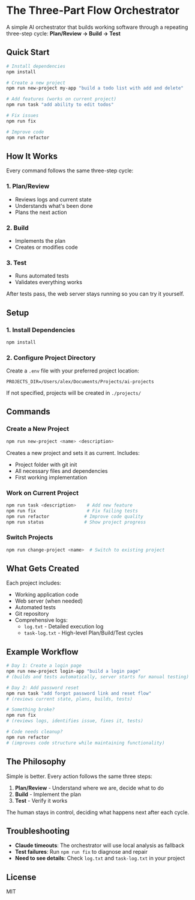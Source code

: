 # The Three-Part Flow Orchestrator

A simple AI orchestrator that builds working software through a repeating three-step cycle: **Plan/Review → Build → Test**

## Quick Start

```bash
# Install dependencies
npm install

# Create a new project
npm run new-project my-app "build a todo list with add and delete"

# Add features (works on current project)
npm run task "add ability to edit todos"

# Fix issues
npm run fix

# Improve code
npm run refactor
```

## How It Works

Every command follows the same three-step cycle:

### 1. Plan/Review
- Reviews logs and current state
- Understands what's been done
- Plans the next action

### 2. Build
- Implements the plan
- Creates or modifies code

### 3. Test
- Runs automated tests
- Validates everything works

After tests pass, the web server stays running so you can try it yourself.

## Setup

### 1. Install Dependencies
```bash
npm install
```

### 2. Configure Project Directory
Create a `.env` file with your preferred project location:
```
PROJECTS_DIR=/Users/alex/Documents/Projects/ai-projects
```

If not specified, projects will be created in `./projects/`

## Commands

### Create a New Project
```bash
npm run new-project <name> <description>
```
Creates a new project and sets it as current. Includes:
- Project folder with git init
- All necessary files and dependencies
- First working implementation

### Work on Current Project
```bash
npm run task <description>    # Add new feature
npm run fix                   # Fix failing tests
npm run refactor             # Improve code quality
npm run status               # Show project progress
```

### Switch Projects
```bash
npm run change-project <name>  # Switch to existing project
```

## What Gets Created

Each project includes:
- Working application code
- Web server (when needed)
- Automated tests
- Git repository
- Comprehensive logs:
  - `log.txt` - Detailed execution log
  - `task-log.txt` - High-level Plan/Build/Test cycles

## Example Workflow

```bash
# Day 1: Create a login page
npm run new-project login-app "build a login page"
# (builds and tests automatically, server starts for manual testing)

# Day 2: Add password reset
npm run task "add forgot password link and reset flow"
# (reviews current state, plans, builds, tests)

# Something broke?
npm run fix
# (reviews logs, identifies issue, fixes it, tests)

# Code needs cleanup?
npm run refactor
# (improves code structure while maintaining functionality)
```

## The Philosophy

Simple is better. Every action follows the same three steps:

1. **Plan/Review** - Understand where we are, decide what to do
2. **Build** - Implement the plan
3. **Test** - Verify it works

The human stays in control, deciding what happens next after each cycle.

## Troubleshooting

- **Claude timeouts**: The orchestrator will use local analysis as fallback
- **Test failures**: Run `npm run fix` to diagnose and repair
- **Need to see details**: Check `log.txt` and `task-log.txt` in your project

## License

MIT